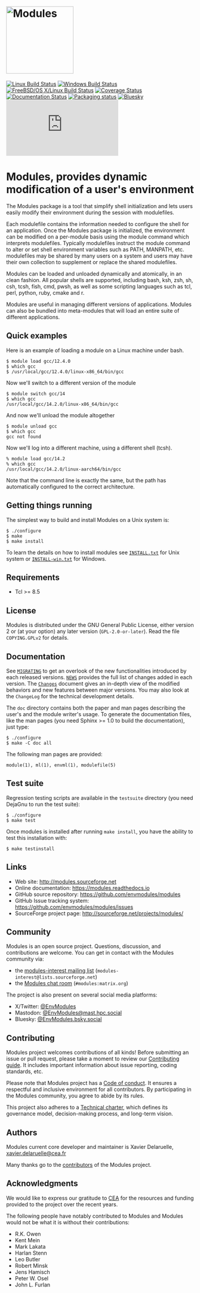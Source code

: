 # <img src="https://raw.githubusercontent.com/envmodules/modules/main/share/logo/modules_logo_text.svg" height="180" alt="Modules"/>

[![Linux Build Status](https://github.com/envmodules/modules/workflows/linux-tests/badge.svg)](https://github.com/envmodules/modules/actions?query=workflow:linux-tests)
[![Windows Build Status](https://github.com/envmodules/modules/workflows/windows-tests/badge.svg)](https://github.com/envmodules/modules/actions?query=workflow:windows-tests)
[![FreeBSD/OS X/Linux Build Status](https://api.cirrus-ci.com/github/envmodules/modules.svg)](https://cirrus-ci.com/github/envmodules/modules)
[![Coverage Status](https://codecov.io/gh/envmodules/modules/branch/main/graph/badge.svg)](https://codecov.io/gh/envmodules/modules)
[![Documentation Status](https://readthedocs.org/projects/modules/badge/?version=latest)](https://modules.readthedocs.io/en/latest/?badge=latest)
[![Packaging status](https://repology.org/badge/tiny-repos/environment-modules.svg)](https://repology.org/metapackage/environment-modules/versions)
[![Bluesky](https://img.shields.io/badge/dynamic/json?url=https%3A%2F%2Fpublic.api.bsky.app%2Fxrpc%2Fapp.bsky.actor.getProfile%2F%3Factor%3Denvmodules.bsky.social&query=%24.followersCount&style=social&logo=bluesky&label=%40EnvModules)](https://bsky.app/profile/envmodules.bsky.social)
[![Matrix](https://img.shields.io/matrix/modules%3Amatrix.org?color=darkcyan)](https://matrix.to/#/#modules:matrix.org)

Modules, provides dynamic modification of a user's environment
==============================================================

The Modules package is a tool that simplify shell initialization and
lets users easily modify their environment during the session with
modulefiles.

Each modulefile contains the information needed to configure the shell for
an application. Once the Modules package is initialized, the environment can
be modified on a per-module basis using the module command which interprets
modulefiles. Typically modulefiles instruct the module command to alter or
set shell environment variables such as PATH, MANPATH, etc. modulefiles may
be shared by many users on a system and users may have their own collection
to supplement or replace the shared modulefiles.

Modules can be loaded and unloaded dynamically and atomically, in an clean
fashion. All popular shells are supported, including bash, ksh, zsh, sh,
csh, tcsh, fish, cmd, pwsh, as well as some scripting languages such as tcl,
perl, python, ruby, cmake and r.

Modules are useful in managing different versions of applications. Modules
can also be bundled into meta-modules that will load an entire suite of
different applications.


Quick examples
--------------

Here is an example of loading a module on a Linux machine under bash.

    $ module load gcc/12.4.0
    $ which gcc
    $ /usr/local/gcc/12.4.0/linux-x86_64/bin/gcc

Now we'll switch to a different version of the module

    $ module switch gcc/14
    $ which gcc
    /usr/local/gcc/14.2.0/linux-x86_64/bin/gcc

And now we'll unload the module altogether

    $ module unload gcc
    $ which gcc
    gcc not found

Now we'll log into a different machine, using a different shell (tcsh).

    % module load gcc/14.2
    % which gcc
    /usr/local/gcc/14.2.0/linux-aarch64/bin/gcc

Note that the command line is exactly the same, but the path has
automatically configured to the correct architecture.


Getting things running
----------------------

The simplest way to build and install Modules on a Unix system is:

    $ ./configure
    $ make
    $ make install

To learn the details on how to install modules see [`INSTALL.txt`][1] for Unix
system or [`INSTALL-win.txt`][2] for Windows.


Requirements
------------

 * Tcl >= 8.5


License
-------

Modules is distributed under the GNU General Public License, either version 2
or (at your option) any later version (`GPL-2.0-or-later`). Read the file
`COPYING.GPLv2` for details.


Documentation
-------------

See [`MIGRATING`][3] to get an overlook of the new functionalities introduced
by each released versions. [`NEWS`][4] provides the full list of changes added
in each version. The [`Changes`][5] document gives an in-depth view of the
modified behaviors and new features between major versions. You may also look
at the `ChangeLog` for the technical development details.

The `doc` directory contains both the paper and man pages describing the
user's and the module writer's usage. To generate the documentation files,
like the man pages (you need Sphinx >= 1.0 to build the documentation), just
type:

    $ ./configure
    $ make -C doc all

The following man pages are provided:

    module(1), ml(1), envml(1), modulefile(5)


Test suite
----------

Regression testing scripts are available in the `testsuite` directory (you
need DejaGnu to run the test suite):

    $ ./configure
    $ make test

Once modules is installed after running `make install`, you have the
ability to test this installation with:

    $ make testinstall


Links
-----

* Web site: http://modules.sourceforge.net
* Online documentation: https://modules.readthedocs.io
* GitHub source repository: https://github.com/envmodules/modules
* GitHub Issue tracking system: https://github.com/envmodules/modules/issues
* SourceForge project page: http://sourceforge.net/projects/modules/


Community
---------

Modules is an open source project. Questions, discussion, and contributions
are welcome. You can get in contact with the Modules community via:

* the [modules-interest mailing list][6]
  (`modules-interest@lists.sourceforge.net`)
* the [Modules chat room][7] (`#modules:matrix.org`)

The project is also present on several social media platforms:

* X/Twitter: [@EnvModules][8]
* Mastodon: [@EnvModules@mast.hpc.social][9]
* Bluesky: [@EnvModules.bsky.social][10]


Contributing
------------

Modules project welcomes contributions of all kinds! Before submitting an
issue or pull request, please take a moment to review our [Contributing
guide][11]. It includes important information about issue reporting, coding
standards, etc.

Please note that Modules project has a [Code of conduct][12]. It ensures a
respectful and inclusive environment for all contributors. By participating in
the Modules community, you agree to abide by its rules.

This project also adheres to a [Technical charter][13], which defines its
governance model, decision-making process, and long-term vision.


Authors
-------

Modules current core developer and maintainer is Xavier Delaruelle,
xavier.delaruelle@cea.fr

Many thanks go to the [contributors][14] of the Modules project.


Acknowledgments
---------------

We would like to express our gratitude to [CEA][15] for the resources and
funding provided to the project over the recent years.

The following people have notably contributed to Modules and Modules would not
be what it is without their contributions:

* R.K. Owen
* Kent Mein
* Mark Lakata
* Harlan Stenn
* Leo Butler
* Robert Minsk
* Jens Hamisch
* Peter W. Osel
* John L. Furlan


[1]: https://modules.readthedocs.io/en/stable/INSTALL.html
[2]: https://modules.readthedocs.io/en/stable/INSTALL-win.html
[3]: https://modules.readthedocs.io/en/stable/MIGRATING.html
[4]: https://modules.readthedocs.io/en/stable/NEWS.html
[5]: https://modules.readthedocs.io/en/stable/changes.html
[6]: https://sourceforge.net/projects/modules/lists/modules-interest
[7]: https://matrix.to/#/#modules:matrix.org
[8]: https://x.com/EnvModules
[9]: https://mast.hpc.social/@EnvModules
[10]: https://bsky.app/profile/envmodules.bsky.social
[11]: https://modules.readthedocs.io/en/latest/CONTRIBUTING.html
[12]: CODE_OF_CONDUCT.md
[13]: https://modules.readthedocs.io/en/latest/CHARTER.html
[14]: https://github.com/envmodules/modules/graphs/contributors
[15]: https://www.cea.fr/english
